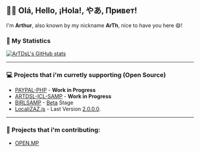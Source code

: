 ## :wave::smile: Olá, Hello, ¡Hola!, やあ, Привет!

I'm **Arthur**, also known by my nickname **ArTh**, nice to have you here :smile:!

### 💾 My Statistics
[![ArTDsL's GitHub stats](https://github-readme-stats.vercel.app/api?username=ArTDsL&theme=tokyonight&hide=stars)](https://github.com/ArTDsL/github-readme-stats)

---

### :computer: Projects that i'm curretly supporting (Open Source)
- [PAYPAL-PHP](https://github.com/ArTDsL/PAYPAL-PHP) - **Work in Progress**
- [ARTDSL-ICL-SAMP](https://github.com/ArTDsL/ARTDSL-ICL-SAMP) - **Work in Progress**
- [BIRLSAMP](https://github.com/ArTDsL/BIRLSAMP) - [Beta](https://github.com/ArTDsL/BIRLSAMP/releases/tag/Beta) Stage
- [LocaliZAZ.js](https://github.com/ArTDsL/LocaliZAZ.js) - Last Version [2.0.0.0](https://github.com/ArTDsL/LocaliZAZ.js/releases/tag/2.0.0.0).

---

### :gift_heart: Projects that i'm contributing:
- [OPEN.MP](https://github.com/openmultiplayer/web/)


